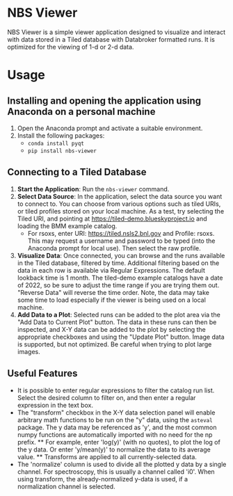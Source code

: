 # NBS Viewer

NBS Viewer is a simple viewer application designed to visualize and interact with data stored in a Tiled database with Databroker formatted runs. It is optimized for the viewing of 1-d or 2-d data.

# Usage

## Installing and opening the application using Anaconda on a personal machine
1. Open the Anaconda prompt and activate a suitable environment.
2. Install the following packages:
   - `conda install pyqt`
   - `pip install nbs-viewer`

## Connecting to a Tiled Database

1. **Start the Application**: Run the `nbs-viewer` command.
2. **Select Data Source**: In the application, select the data source you want to connect to. You can choose from various options such as tiled URIs, or tiled profiles stored on your local machine. As a test, try selecting the Tiled URI, and pointing at https://tiled-demo.blueskyproject.io and loading the BMM example catalog.
   - For rsoxs, enter URI: https://tiled.nsls2.bnl.gov and Profile: rsoxs.  This may request a username and password to be typed (into the Anaconda prompt for local use).  Then select the raw profile.
3. **Visualize Data**: Once connected, you can browse and the runs available in the Tiled database, filtered by time. Additional filtering based on the data in each row is available via Regular Expressions. The default lookback time is 1 month. The tiled-demo example catalogs have a date of 2022, so be sure to adjust the time range if you are trying them out.  "Reverse Data" will reverse the time order.  Note, the data may take some time to load especially if the viewer is being used on a local machine.
4. **Add Data to a Plot**: Selected runs can be added to the plot area via the "Add Data to Current Plot" button. The data in these runs can then be inspected, and X-Y data can be added to the plot by selecting the appropriate checkboxes and using the "Update Plot" button. Image data is supported, but not optimized. Be careful when trying to plot large images.

## Useful Features
* It is possible to enter regular expressions to filter the catalog run list. Select the desired column to filter on, and then enter a regular expression in the text box.
* The "transform" checkbox in the X-Y data selection panel will enable arbitrary math functions to be run on the "y" data, using the `asteval` package. The y data may be referenced as 'y', and the most common numpy functions are automatically imported with no need for the np prefix. 
** For example, enter 'log(y)' (with no quotes), to plot the log of the y data. Or enter 'y/mean(y)' to normalize the data to its average value.
** Transforms are applied to all currently-selected data.
* The 'normalize' column is used to divide all the plotted y data by a single channel. For spectroscopy, this is usually a channel called 'i0'. When using transform, the already-normalized y-data is used, if a normalization channel is selected.
